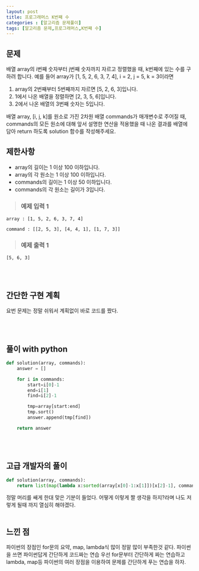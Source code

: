 ```yaml
---
layout: post
title: 프로그래머스 K번째 수
categories : [알고리즘 문제풀이]
tags: [알고리즘 문제,프로그래머스,K번째 수]
---
```




문제
------
배열 array의 i번째 숫자부터 j번째 숫자까지 자르고 정렬했을 때, k번째에 있는 수를 구하려 합니다.
예를 들어 array가 [1, 5, 2, 6, 3, 7, 4], i = 2, j = 5, k = 3이라면
<ol>
    <li>array의 2번째부터 5번째까지 자르면 [5, 2, 6, 3]입니다.</li>
    <li>1에서 나온 배열을 정렬하면 [2, 3, 5, 6]입니다.</li>
    <li>2에서 나온 배열의 3번째 숫자는 5입니다.</li>
</ol>
배열 array, [i, j, k]를 원소로 가진 2차원 배열 commands가 매개변수로 주어질 때, commands의 모든 원소에 대해 앞서 설명한 연산을 적용했을 때 나온 결과를 배열에 담아 return 하도록 solution 함수를 작성해주세요.

제한사항
------
<ul>
    <li>array의 길이는 1 이상 100 이하입니다.</li>
    <li>array의 각 원소는 1 이상 100 이하입니다.</li>
    <li>commands의 길이는 1 이상 50 이하입니다.</li>
    <li>commands의 각 원소는 길이가 3입니다.</li>
</ul>


><h3>예제 입력 1</h3>

```
array : [1, 5, 2, 6, 3, 7, 4]

command : [[2, 5, 3], [4, 4, 1], [1, 7, 3]]
```


><h3>예제 출력 1</h3>


```
[5, 6, 3]
```


<br><br>




간단한 구현 계획
-------
요번 문제는 정말 쉬워서 계획없이 바로 코드를 짰다.



<br><br>


풀이 with python
----

```python
def solution(array, commands):
    answer = []

    for i in commands:
        start=i[0]-1
        end=i[1]
        find=i[2]-1

        tmp=array[start:end]
        tmp.sort()
        answer.append(tmp[find])

    return answer

```
<br><br>

고급 개발자의 풀이
-------
```python
def solution(array, commands):
    return list(map(lambda x:sorted(array[x[0]-1:x[1]])[x[2]-1], commands))

```
정말 머리를 쌔게 한대 맞은 기분이 들었다. 어떻게 이렇게 짤 생각을 하지?라며 나도 저렇게 될때 까지 열심히 해야겠다.
<br><br>



느낀 점
-------
<p>파이썬의 장점인 for문의 요약, map,  lambda식 많이 정말 많이 부족한것  같다. 파이썬을 쓰면 파이썬답게 간단하게  코드짜는 연습 우선 for문부터 간단하게 짜는 연습하고 lambda, map등 파이썬의 여러 장점을 이용하여 문제를 간단하게 푸는 연습을 하자.</p>